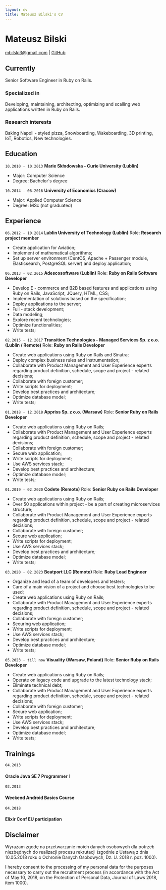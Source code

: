 ```yaml
---
layout: cv
title: Mateusz Bilski's CV
---
```

# Mateusz Bilski

<div id="webaddress">
  <a href="mailto:mbilski3@gmail.com">mbilski3@gmail.com</a>
| <a href="https://github.com/mbilski3">GitHub</a>
</div>

## Currently

Senior Software Engineer in Ruby on Rails.

### Specialized in

Developing, maintaining, architecting, optimizing and scalling web applications written in Ruby on Rails.


### Research interests

Baking Napoli - styled pizza, Snowboarding, Wakeboarding, 3D printing, IoT, Robotics, New technologies.

## Education

`10.2010 - 10.2013`
__Marie Skłodowska - Curie University (Lublin)__
* Major: Computer Science
* Degree: Bachelor's degree

`10.2014 - 06.2016`
__University of Economics (Cracow)__
* Major: Applied Computer Science
* Degree: MSc (not graduated)

## Experience

`06.2012 - 10.2014`
__Lublin University of Technology (Lublin)__
Role: __Research project member__
* Create application for Aviation;
* Implement of mathematical algorithms;
* Set up server environment (CentOS, Apache + Passenger module, Elasticsearch, PostgreSQL server) and deploy application;

`06.2013 - 02.2015`
__Adescosoftware (Lublin)__
Role: __Ruby on Rails Software Developer__
* Develop E - commerce and B2B based features and applications using Ruby on Rails, JavaScript, JQuery, HTML, CSS;
* Implementation of solutions based on the specification;
* Deploy applications to the server;
* Full - stack development;
* Data modeling;
* Explore recent technologies;
* Optimize functionalities;
* Write tests;

`02.2015 - 12.2017`
__Transition Technologies - Managed Services Sp. z o.o. (Lublin / Remote)__
Role: __Ruby on Rails Developer__
* Create web applications using Ruby on Rails and Sinatra;
* Deploy complex business rules and instrumentation;
* Collaborate with Product Management and User Experience experts regarding product definition, schedule, scope and project - related decisions;
* Collaborate with foreign customer;
* Write scripts for deployment;
* Develop best practices and architecture;
* Optimize database model;
* Write tests;

`01.2018 - 12.2018`
__Appriss Sp. z o.o. (Warsaw)__
Role: __Senior Ruby on Rails Developer__
* Create web applications using Ruby on Rails;
* Collaborate with Product Management and User Experience experts regarding product definition, schedule, scope and project - related decisions;
* Collaborate with foreign customer;
* Secure web application;
* Write scripts for deployment;
* Use AWS services stack; 
* Develop best practices and architecture;
* Optimize database model;
* Write tests;

`01.2019 - 02.2020`
__Codete (Remote)__
Role: __Senior Ruby on Rails Developer__
* Create web applications using Ruby on Rails;
* Over 50 applications within project - be a part of creating microservices structure;
* Collaborate with Product Management and User Experience experts regarding product definition, schedule, scope and project - related decisions;
* Collaborate with foreign customer;
* Secure web application;
* Write scripts for deployment;
* Use AWS services stack; 
* Develop best practices and architecture;
* Optimize database model;
* Write tests;

`03.2020 - 02.2023`
__Beatport LLC (Remote)__
Role: __Ruby Lead Engineer__
* Organize and lead of a team of developers and testers;
* Care of a main vision of a project and choose best technologies to be used;
* Create web applications using Ruby on Rails;
* Collaborate with Product Management and User Experience experts regarding product definition, schedule, scope and project - related decisions;
* Collaborate with foreign customer;
* Securing web application;
* Write scripts for deployment;
* Use AWS services stack;
* Develop best practices and architecture;
* Optimize database model;
* Write tests;

`05.2023 - till now`
__Visuality (Warsaw, Poland)__
Role: __Senior Ruby on Rails Developer__
* Create web applications using Ruby on Rails;
* Operate on legacy code and upgrade to the latest technology stack;
* Eliminate technical debt;
* Collaborate with Product Management and User Experience experts regarding product definition, schedule, scope and project - related decisions;
* Collaborate with foreign customer;
* Secure web application;
* Write scripts for deployment;
* Use AWS services stack;
* Develop best practices and architecture;
* Optimize database model;
* Write tests;

## Trainings

`04.2013`
#### Oracle Java SE 7 Programmer I

`02.2013`
#### Weekend Android Basics Course

`04.2018`

#### Elixir Conf EU participation



## Disclaimer

Wyrażam zgodę na przetwarzanie moich danych osobowych dla potrzeb niezbędnych do realizacji procesu rekrutacji (zgodnie z Ustawą z dnia 10.05.2018 roku o Ochronie Danych Osobowych, Dz. U. 2018 r. poz. 1000).

I hereby consent to the processing of my personal data for the purposes necessary to carry out the recruitment process (in accordance with the Act of May 10, 2018, on the Protection of Personal Data, Journal of Laws 2018, item 1000).

<!-- ### Footer

Last updated: Jan 2024 -->


